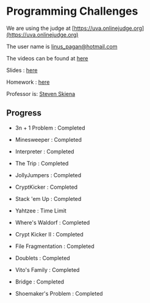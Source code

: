 # Programming Challenges
We are using the judge at [https://uva.onlinejudge.org](https://uva.onlinejudge.org)

The user name is linus_pagan@hotmail.com

The videos can be found at [here](https://www.youtube.com/watch?v=3dkbFf82_b8&list=PL07B3F10B48592010)

Slides : [here](https://www3.cs.stonybrook.edu/~skiena/392/audio/)

Homework : [here](https://www3.cs.stonybrook.edu/~skiena/392/hw.txt)

Professor is: [Steven Skiena](https://www3.cs.stonybrook.edu/~skiena/)

## Progress

- 3n + 1 Problem : Completed
- Minesweeper : Completed
- Interpreter : Completed
- The Trip : Completed

- JollyJumpers : Completed
- CryptKicker : Completed
- Stack 'em Up : Completed
- Yahtzee : Time Limit

- Where's Waldorf : Completed
- Crypt Kicker II : Completed
- File Fragmentation : Completed
- Doublets : Completed

- Vito's Family : Completed
- Bridge : Completed
- Shoemaker's Problem : Completed
